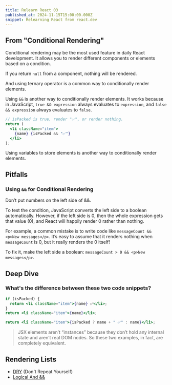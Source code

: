 ```yaml
---
title: Relearn React 03
published_at: 2024-11-15T15:00:00.000Z
snippet: Relearning React from react.dev
---
```


## From "Conditional Rendering"

Conditional rendering may be the most used feature in daily React development. It allows you to render different components or elements based on a condition.

If you return `null` from a component, nothing will be rendered.

And using ternary operator is a common way to conditionally render elements.

Using `&&` is another way to conditionally render elements. It works because in JavaScript, `true && expression` always evaluates to `expression`, and `false && expression` always evaluates to `false`.

```jsx
// isPacked is true, render "✅", or render nothing.
return (
  <li className="item">
    {name} {isPacked && "✅"}
  </li>
);
```

Using variables to store elements is another way to conditionally render elements.

## Pitfalls

### Using `&&` for Conditional Rendering

Don’t put numbers on the left side of &&.

To test the condition, JavaScript converts the left side to a boolean automatically. However, if the left side is 0, then the whole expression gets that value (0), and React will happily render 0 rather than nothing.

For example, a common mistake is to write code like `messageCount && <p>New messages</p>`. It’s easy to assume that it renders nothing when `messageCount` is 0, but it really renders the 0 itself!

To fix it, make the left side a boolean: `messageCount > 0 && <p>New messages</p>`.

## Deep Dive

### What's the difference between these two code snippets?

```jsx
if (isPacked) {
  return <li className="item">{name} ✅</li>;
}
return <li className="item">{name}</li>;
```

```jsx
return <li className="item">{isPacked ? name + " ✅" : name}</li>;
```

> JSX elements aren’t “instances” because they don’t hold any internal state and aren’t real DOM nodes. So these two examples, in fact, are completely equivalent.

## Rendering Lists

- [DRY](https://en.wikipedia.org/wiki/Don%27t_repeat_yourself) (Don't Repeat Yourself)
- [Logical And &&](https://developer.mozilla.org/en-US/docs/Web/JavaScript/Reference/Operators/Logical_AND)
